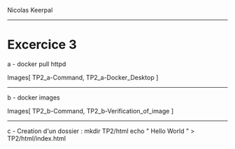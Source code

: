 Nicolas Keerpal

-------------------------------------
# Excercice 3
a - docker pull httpd

Images[ TP2_a-Command, TP2_a-Docker_Desktop ]

--------------------------------------
b -  docker images

Images[ TP2_b-Command, TP2_b-Verification_of_image ]

--------------------------------------
c - Creation d'un dossier : mkdir TP2/html
    echo " Hello World " > TP2/html/index.html